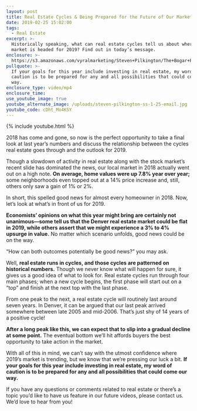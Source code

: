 ```yaml
---
layout: post
title: Real Estate Cycles & Being Prepared for the Future of Our Market
date: 2019-02-25 15:02:00
tags:
  - Real Estate
excerpt: >-
  Historically speaking, what can real estate cycles tell us about where our
  market is headed for 2019? Find out in today’s message.
enclosure: >-
  https://s3.amazonaws.com/vyralmarketing/Steven+Pilkington/The+Bogar+Pilkington+Group+_+Real+Estate+Cycles+%26+Being+Prepared+for+the+Future+of+Our+Market.mp4
pullquote: >-
  If your goals for this year include investing in real estate, my word of
  caution is to be prepared for any and all possibilities that could come our
  way.
enclosure_type: video/mp4
enclosure_time:
use_youtube_image: true
youtube_alternate_image: /uploads/steven-pilkington-ss-1-25-email.jpg
youtube_code: cDht_Mo4KSY
---
```


{% include youtube.html %}

2018 has come and gone, so now is the perfect opportunity to take a final look at last year’s numbers and discuss the relationship between the cycles real estate goes through and the outlook for 2019. &nbsp;

Though a slowdown of activity in real estate along with the stock market’s recent slide has dominated the news, our local market in 2018 actually went out on a high note. **On average, home values were up 7.8% year over year;** some neighborhoods even topped out at a 14% price increase and, still, others only saw a gain of 1% or 2%.&nbsp;

In short, this spelled good news for almost every homeowner in 2018. Now, let’s look at what’s in front of us for 2019.&nbsp;

**Economists’ opinions on what this year might bring are certainly not unanimous—some tell us that the Denver real estate market could be flat in 2019, while others assert that we might experience a 3% to 4% upsurge in value.** No matter which scenario unfolds, good news could be on the way.&nbsp;

“How can both outcomes potentially be good news?” you may ask.&nbsp;

Well, **real estate runs in cycles, and those cycles are patterned on historical numbers.** Though we never know what will happen for sure, it gives us a good idea of what to look for. Real estate cycles run through four main phases; when a new cycle begins, the first phase will start out on a “top” and finish at the next top with the last phase.&nbsp;

From one peak to the next, a real estate cycle will routinely last around seven years. In Denver, it can be argued that our last peak arrived somewhere between late 2005 and mid-2006. That’s just shy of 14 years of a positive cycle!&nbsp;

**After a long peak like this, we can expect that to slip into a gradual decline at some point.** The eventual bottom we’ll hit affords buyers the best opportunity to take action in the market.&nbsp;

With all of this in mind, we can’t say with the utmost confidence where 2019’s market is trending, but we know that we’re pressing our luck a bit. **If your goals for this year include investing in real estate, my word of caution is to be prepared for any and all possibilities that could come our way.&nbsp;**

If you have any questions or comments related to real estate or there’s a topic you’d like to have us feature in our future videos, please contact us. We’d love to hear from you!